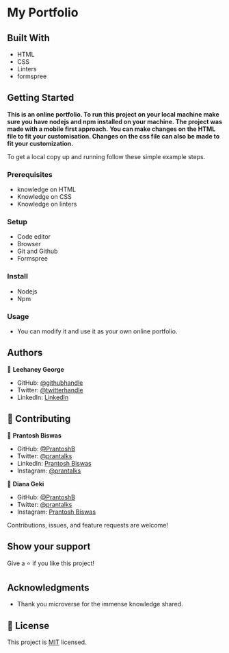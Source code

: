 # My Portfolio

## Built With

- HTML
- CSS
- Linters
- formspree

## Getting Started

**This is an online portfolio. To run this project on your local machine make sure you have nodejs and npm installed on your machine. The project was made with a mobile first approach.**
**You can make changes on the HTML file to fit your customisation. Changes on the css file can also be made to fit your customization.**

To get a local copy up and running follow these simple example steps.

### Prerequisites

- knowledge on HTML
- Knowledge on CSS
- Knowledge on linters

### Setup

- Code editor
- Browser
- Git and Github
- Formspree

### Install

- Nodejs
- Npm

### Usage

- You can modify it and use it as your own online portfolio.

## Authors

👤 **Leehaney George**

- GitHub: [@githubhandle](https://github.com/leehaney254)
- Twitter: [@twitterhandle](https://twitter.com/Lee06785586)
- LinkedIn: [LinkedIn](https://www.linkedin.com/in/leehaney-george-0a4a51178/)

## 🤝 Contributing

👤 **Prantosh Biswas**

- GitHub: [@PrantoshB](https://github.com/PrantoshB)
- Twitter: [@prantalks](https://twitter.com/prantalks)
- LinkedIn: [Prantosh Biswas](https://linkedin.com/in/prantosh)
- Instagram: [@prantalks](https://instagram.com/prantalks)

👤 **Diana Geki**

- GitHub: [@PrantoshB](https://github.com/DianaBeki)
- Twitter: [@prantalks](https://github.com/DianaBeki#)
- Instagram: [Prantosh Biswas](https://github.com/DianaBeki#)

Contributions, issues, and feature requests are welcome!

## Show your support

Give a ⭐️ if you like this project!

## Acknowledgments

- Thank you microverse for the immense knowledge shared.

## 📝 License

This project is [MIT](./LICENSE) licensed.
